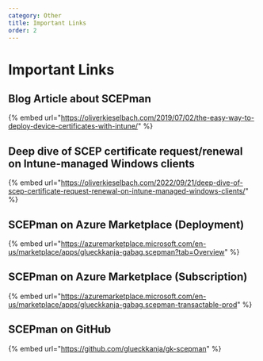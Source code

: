 ```yaml
---
category: Other
title: Important Links
order: 2
---
```


# Important Links

## Blog Article about SCEPman

{% embed url="https://oliverkieselbach.com/2019/07/02/the-easy-way-to-deploy-device-certificates-with-intune/" %}

## Deep dive of SCEP certificate request/renewal on Intune-managed Windows clients

{% embed url="https://oliverkieselbach.com/2022/09/21/deep-dive-of-scep-certificate-request-renewal-on-intune-managed-windows-clients/" %}

## SCEPman on Azure Marketplace (Deployment)

{% embed url="https://azuremarketplace.microsoft.com/en-us/marketplace/apps/glueckkanja-gabag.scepman?tab=Overview" %}

## SCEPman on Azure Marketplace (Subscription)

{% embed url="https://azuremarketplace.microsoft.com/en-us/marketplace/apps/glueckkanja-gabag.scepman-transactable-prod" %}

## SCEPman on GitHub

{% embed url="https://github.com/glueckkanja/gk-scepman" %}
